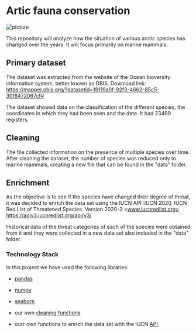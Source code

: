 # Artic fauna conservation

![picture](https://github.com/Fominayasg/W3-pipelines-project-artic_mammals/blob/main/Images/humpback-whale-436120.jpg)

This repository will analyze how the situation of various arctic species has changed over the years.
It will focus primarily on marine mammals.


## Primary dataset

The dataset was extracted from the website of the Ocean bioversity information system, better known as OBIS.
Download link: https://mapper.obis.org/?datasetid=19119a0f-92f3-4662-85c5-30f8472067cf#

The dataset showed data on the classification of the different species, the coordinates in which they had been seen and the date.
It had 23499 registers.

## Cleaning

The file collected information on the presence of multiple species over time.
After cleaning the dataset, the number of species was reduced only to marine mammals, creating a new file that can be found in the "data" folder.


## Enrichment

As the objective is to see if the species have changed their degree of threat, it was decided to enrich the data set using the IUCN API :IUCN 2020. IUCN Red List of Threatened Species. Version 2020-3 <www.iucnredlist.org>
https://apiv3.iucnredlist.org/api/v3/

Historical data of the threat categories of each of the species were obtained from it and they were collected in a new data set also included in the "data" folder.

### Technology Stack
In this project we have used the following libraries:
 - [pandas](https://pandas.pydata.org/docs/)
 
 - [numpy](https://numpy.org/doc/stable/)
 
 - [seaborn](https://seaborn.pydata.org/)
 
 - our own [cleaning functions](https://github.com/Fominayasg/W3-pipelines-project-artic_mammals/blob/main/src/cleaning_magic.py)
 - ourr own functions to enrich the data set with the IUCN [API](https://github.com/Fominayasg/W3-pipelines-project-artic_mammals/blob/main/src/api_functions.py)